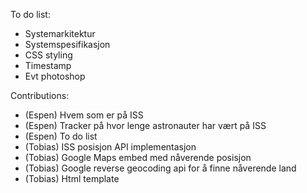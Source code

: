 To do list:  
  - Systemarkitektur  
  - Systemspesifikasjon  
  - CSS styling  
  - Timestamp  
  - Evt photoshop



Contributions:  
- (Espen) Hvem som er på ISS
- (Espen) Tracker på hvor lenge astronauter har vært på ISS
- (Espen) To do list
- (Tobias) ISS posisjon API implementasjon
- (Tobias) Google Maps embed med nåverende posisjon
- (Tobias) Google reverse geocoding api for å finne nåverende land
- (Tobias) Html template
